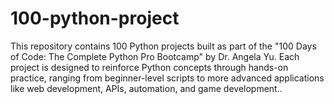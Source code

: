 # 100-python-project
This repository contains 100 Python projects built as part of the "100 Days of Code: The Complete Python Pro Bootcamp" by Dr. Angela Yu.  Each project is designed to reinforce Python concepts through hands-on practice, ranging from beginner-level scripts to more advanced applications like web development, APIs, automation, and game development..
